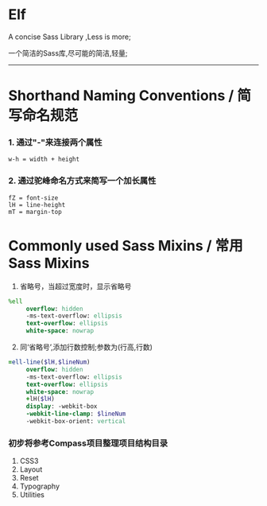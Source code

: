 # Elf
A concise Sass Library ,Less is more;

一个简洁的Sass库,尽可能的简洁,轻量;
***
# Shorthand Naming Conventions / 简写命名规范

### 1. 通过"-"来连接两个属性
`w-h = width + height`

### 2. 通过驼峰命名方式来简写一个加长属性
`fZ = font-size `  
`lH = line-height`  
`mT = margin-top`  

# Commonly used Sass Mixins / 常用Sass Mixins
1. 省略号，当超过宽度时，显示省略号
```sass
%ell
     overflow: hidden
     -ms-text-overflow: ellipsis
     text-overflow: ellipsis
     white-space: nowrap
```
2. 同‘省略号’,添加行数控制;参数为(行高,行数)
```sass
=ell-line($lH,$lineNum)
     overflow: hidden
     -ms-text-overflow: ellipsis
     text-overflow: ellipsis
     white-space: nowrap
     +lH($lH)
     display: -webkit-box
     -webkit-line-clamp: $lineNum
     -webkit-box-orient: vertical
```


### 初步将参考Compass项目整理项目结构目录

1. CSS3
2. Layout
3. Reset
4. Typography
5. Utilities
